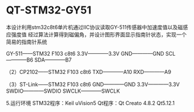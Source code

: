 # QT-STM32-GY51
	
  本设计利用stm32c8t6单片机通过IIC协议读取GY-511传感器中加速度值以及磁感应强度值
  经过算法计算得到磁偏角，并设计图形界面显示指南针状态，实现一个简易的指南针系统
  

GY-511——STM32 F103 c8t6
3.3V————3.3V
GND————GND
SCL————B6
SDA————B7

（2）CP2102——STM32 F103 c8t6
TXD————A10
RXD————A9

（3）ST-Link——STM32 F103 c8t6
GND————GND
3.3V————3.3V
SWDIO————SWDIO
SWCLK————SWCLK

5.运行环境
STM32程序：Keil uVision5
Qt程序：Qt Creato 4.8.2 Qt5.12.1
